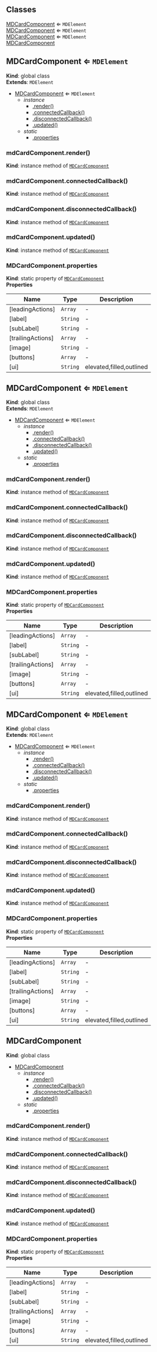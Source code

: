 ## Classes

<dl>
<dt><a href="#MDCardComponent">MDCardComponent</a> ⇐ <code>MDElement</code></dt>
<dd></dd>
<dt><a href="#MDCardComponent">MDCardComponent</a> ⇐ <code>MDElement</code></dt>
<dd></dd>
<dt><a href="#MDCardComponent">MDCardComponent</a> ⇐ <code>MDElement</code></dt>
<dd></dd>
<dt><a href="#MDCardComponent">MDCardComponent</a></dt>
<dd></dd>
</dl>

<a name="MDCardComponent"></a>

## MDCardComponent ⇐ <code>MDElement</code>
**Kind**: global class  
**Extends**: <code>MDElement</code>  

* [MDCardComponent](#MDCardComponent) ⇐ <code>MDElement</code>
    * _instance_
        * [.render()](#MDCardComponent+render)
        * [.connectedCallback()](#MDCardComponent+connectedCallback)
        * [.disconnectedCallback()](#MDCardComponent+disconnectedCallback)
        * [.updated()](#MDCardComponent+updated)
    * _static_
        * [.properties](#MDCardComponent.properties)

<a name="MDCardComponent+render"></a>

### mdCardComponent.render()
**Kind**: instance method of [<code>MDCardComponent</code>](#MDCardComponent)  
<a name="MDCardComponent+connectedCallback"></a>

### mdCardComponent.connectedCallback()
**Kind**: instance method of [<code>MDCardComponent</code>](#MDCardComponent)  
<a name="MDCardComponent+disconnectedCallback"></a>

### mdCardComponent.disconnectedCallback()
**Kind**: instance method of [<code>MDCardComponent</code>](#MDCardComponent)  
<a name="MDCardComponent+updated"></a>

### mdCardComponent.updated()
**Kind**: instance method of [<code>MDCardComponent</code>](#MDCardComponent)  
<a name="MDCardComponent.properties"></a>

### MDCardComponent.properties
**Kind**: static property of [<code>MDCardComponent</code>](#MDCardComponent)  
**Properties**

| Name | Type | Description |
| --- | --- | --- |
| [leadingActions] | <code>Array</code> | - |
| [label] | <code>String</code> | - |
| [subLabel] | <code>String</code> | - |
| [trailingActions] | <code>Array</code> | - |
| [image] | <code>String</code> | - |
| [buttons] | <code>Array</code> | - |
| [ui] | <code>String</code> | elevated,filled,outlined |

<a name="MDCardComponent"></a>

## MDCardComponent ⇐ <code>MDElement</code>
**Kind**: global class  
**Extends**: <code>MDElement</code>  

* [MDCardComponent](#MDCardComponent) ⇐ <code>MDElement</code>
    * _instance_
        * [.render()](#MDCardComponent+render)
        * [.connectedCallback()](#MDCardComponent+connectedCallback)
        * [.disconnectedCallback()](#MDCardComponent+disconnectedCallback)
        * [.updated()](#MDCardComponent+updated)
    * _static_
        * [.properties](#MDCardComponent.properties)

<a name="MDCardComponent+render"></a>

### mdCardComponent.render()
**Kind**: instance method of [<code>MDCardComponent</code>](#MDCardComponent)  
<a name="MDCardComponent+connectedCallback"></a>

### mdCardComponent.connectedCallback()
**Kind**: instance method of [<code>MDCardComponent</code>](#MDCardComponent)  
<a name="MDCardComponent+disconnectedCallback"></a>

### mdCardComponent.disconnectedCallback()
**Kind**: instance method of [<code>MDCardComponent</code>](#MDCardComponent)  
<a name="MDCardComponent+updated"></a>

### mdCardComponent.updated()
**Kind**: instance method of [<code>MDCardComponent</code>](#MDCardComponent)  
<a name="MDCardComponent.properties"></a>

### MDCardComponent.properties
**Kind**: static property of [<code>MDCardComponent</code>](#MDCardComponent)  
**Properties**

| Name | Type | Description |
| --- | --- | --- |
| [leadingActions] | <code>Array</code> | - |
| [label] | <code>String</code> | - |
| [subLabel] | <code>String</code> | - |
| [trailingActions] | <code>Array</code> | - |
| [image] | <code>String</code> | - |
| [buttons] | <code>Array</code> | - |
| [ui] | <code>String</code> | elevated,filled,outlined |

<a name="MDCardComponent"></a>

## MDCardComponent ⇐ <code>MDElement</code>
**Kind**: global class  
**Extends**: <code>MDElement</code>  

* [MDCardComponent](#MDCardComponent) ⇐ <code>MDElement</code>
    * _instance_
        * [.render()](#MDCardComponent+render)
        * [.connectedCallback()](#MDCardComponent+connectedCallback)
        * [.disconnectedCallback()](#MDCardComponent+disconnectedCallback)
        * [.updated()](#MDCardComponent+updated)
    * _static_
        * [.properties](#MDCardComponent.properties)

<a name="MDCardComponent+render"></a>

### mdCardComponent.render()
**Kind**: instance method of [<code>MDCardComponent</code>](#MDCardComponent)  
<a name="MDCardComponent+connectedCallback"></a>

### mdCardComponent.connectedCallback()
**Kind**: instance method of [<code>MDCardComponent</code>](#MDCardComponent)  
<a name="MDCardComponent+disconnectedCallback"></a>

### mdCardComponent.disconnectedCallback()
**Kind**: instance method of [<code>MDCardComponent</code>](#MDCardComponent)  
<a name="MDCardComponent+updated"></a>

### mdCardComponent.updated()
**Kind**: instance method of [<code>MDCardComponent</code>](#MDCardComponent)  
<a name="MDCardComponent.properties"></a>

### MDCardComponent.properties
**Kind**: static property of [<code>MDCardComponent</code>](#MDCardComponent)  
**Properties**

| Name | Type | Description |
| --- | --- | --- |
| [leadingActions] | <code>Array</code> | - |
| [label] | <code>String</code> | - |
| [subLabel] | <code>String</code> | - |
| [trailingActions] | <code>Array</code> | - |
| [image] | <code>String</code> | - |
| [buttons] | <code>Array</code> | - |
| [ui] | <code>String</code> | elevated,filled,outlined |

<a name="MDCardComponent"></a>

## MDCardComponent
**Kind**: global class  

* [MDCardComponent](#MDCardComponent)
    * _instance_
        * [.render()](#MDCardComponent+render)
        * [.connectedCallback()](#MDCardComponent+connectedCallback)
        * [.disconnectedCallback()](#MDCardComponent+disconnectedCallback)
        * [.updated()](#MDCardComponent+updated)
    * _static_
        * [.properties](#MDCardComponent.properties)

<a name="MDCardComponent+render"></a>

### mdCardComponent.render()
**Kind**: instance method of [<code>MDCardComponent</code>](#MDCardComponent)  
<a name="MDCardComponent+connectedCallback"></a>

### mdCardComponent.connectedCallback()
**Kind**: instance method of [<code>MDCardComponent</code>](#MDCardComponent)  
<a name="MDCardComponent+disconnectedCallback"></a>

### mdCardComponent.disconnectedCallback()
**Kind**: instance method of [<code>MDCardComponent</code>](#MDCardComponent)  
<a name="MDCardComponent+updated"></a>

### mdCardComponent.updated()
**Kind**: instance method of [<code>MDCardComponent</code>](#MDCardComponent)  
<a name="MDCardComponent.properties"></a>

### MDCardComponent.properties
**Kind**: static property of [<code>MDCardComponent</code>](#MDCardComponent)  
**Properties**

| Name | Type | Description |
| --- | --- | --- |
| [leadingActions] | <code>Array</code> | - |
| [label] | <code>String</code> | - |
| [subLabel] | <code>String</code> | - |
| [trailingActions] | <code>Array</code> | - |
| [image] | <code>String</code> | - |
| [buttons] | <code>Array</code> | - |
| [ui] | <code>String</code> | elevated,filled,outlined |

